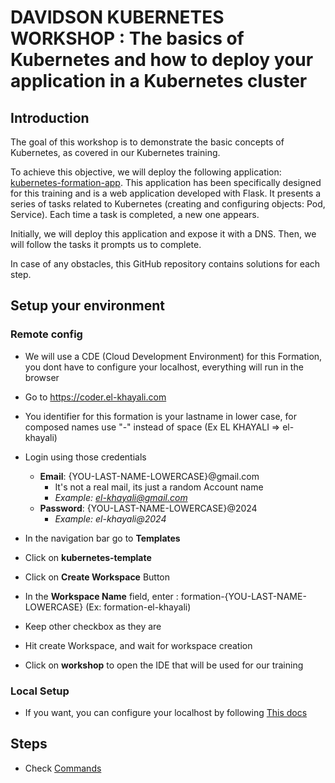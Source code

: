 # DAVIDSON KUBERNETES WORKSHOP : The basics of Kubernetes and how to deploy your application in a Kubernetes cluster

## Introduction

The goal of this workshop is to demonstrate the basic concepts of Kubernetes, as covered in our Kubernetes training.

To achieve this objective, we will deploy the following application: [kubernetes-formation-app](https://github.com/donsiou/Kubernetes-demo-app). This application has been specifically designed for this training and is a web application developed with Flask. It presents a series of tasks related to Kubernetes (creating and configuring objects: Pod, Service). Each time a task is completed, a new one appears.

Initially, we will deploy this application and expose it with a DNS. Then, we will follow the tasks it prompts us to complete.

In case of any obstacles, this GitHub repository contains solutions for each step.

## Setup your environment

### Remote config

- We will use a CDE (Cloud Development Environment) for this Formation, you dont have to configure your localhost, everything will run in the browser
- Go to https://coder.el-khayali.com
- You identifier for this formation is your lastname in lower case, for composed names use "-" instead of space (Ex EL KHAYALI => el-khayali)
- Login using those credentials
    - **Email**: {YOU-LAST-NAME-LOWERCASE}@gmail.com
        - It's not a real mail, its just a random Account name
        - *Example: el-khayali@gmail.com*
    - **Password**: {YOU-LAST-NAME-LOWERCASE}@2024
        - *Example: el-khayali@2024*

- In the navigation bar go to **Templates**
- Click on **kubernetes-template**
- Click on **Create Workspace** Button
- In the **Workspace Name** field, enter : formation-{YOU-LAST-NAME-LOWERCASE}  (Ex: formation-el-khayali)
- Keep other checkbox as they are
- Hit create Workspace, and wait for workspace creation
- Click on **workshop** to open the IDE that will be used for our training

### Local Setup

- If you want, you can configure your localhost by following [This docs](setup.md)

## Steps

- Check [Commands](commands.md)
